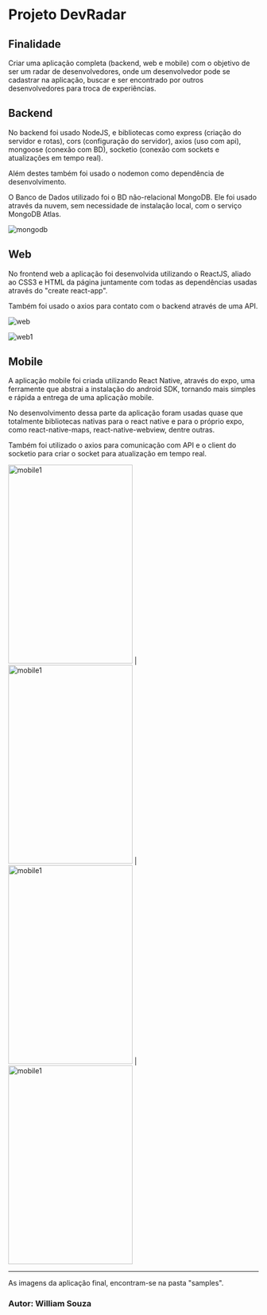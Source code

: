 # Projeto DevRadar

## **Finalidade**
Criar uma aplicação completa (backend, web e mobile) com o objetivo de ser um radar de desenvolvedores, onde um desenvolvedor pode se cadastrar na aplicação, buscar e ser encontrado por outros desenvolvedores para troca de experiências.

## **Backend**
No backend foi usado NodeJS, e bibliotecas como express (criação do servidor e rotas), cors (configuração do servidor), axios (uso com api), mongoose (conexão com BD), socketio (conexão com sockets e atualizações em tempo real).

Além destes também foi usado o nodemon como dependência de desenvolvimento.

O Banco de Dados utilizado foi o BD não-relacional MongoDB. Ele foi usado através da nuvem, sem necessidade de instalação local, com o serviço MongoDB Atlas.

![mongodb](https://raw.githubusercontent.com/williamguilhermesouza/omnistack10/master/samples/mongodbatlas.png)

## **Web**
No frontend web a aplicação foi desenvolvida utilizando o ReactJS, aliado ao CSS3 e HTML da página juntamente com todas as dependências usadas através do "create react-app".

Também foi usado o axios para contato com o backend através de uma API. 

![web](https://raw.githubusercontent.com/williamguilhermesouza/omnistack10/master/samples/web.png)

![web1](https://raw.githubusercontent.com/williamguilhermesouza/omnistack10/master/samples/web1.png)

## **Mobile**
A aplicação mobile foi criada utilizando React Native, através do expo, uma ferramente que abstrai a instalação do android SDK, tornando mais simples e rápida a entrega de uma aplicação mobile. 

No desenvolvimento dessa parte da aplicação foram usadas quase que totalmente bibliotecas nativas para o react native e para o próprio expo, como react-native-maps, react-native-webview, dentre outras.

Também foi utilizado o axios para comunicação com API e o client do socketio para criar o socket para atualização em tempo real.


<img src="https://raw.githubusercontent.com/williamguilhermesouza/omnistack10/master/samples/mobile1.jpg" alt="mobile1" width="250" height="400"> | 
<img src="https://raw.githubusercontent.com/williamguilhermesouza/omnistack10/master/samples/mobile2.jpg" alt="mobile1" width="250" height="400"> | 
<img src="https://raw.githubusercontent.com/williamguilhermesouza/omnistack10/master/samples/mobile3.jpg" alt="mobile1" width="250" height="400"> | 
<img src="https://raw.githubusercontent.com/williamguilhermesouza/omnistack10/master/samples/mobile4.jpg" alt="mobile1" width="250" height="400">


***

As imagens da aplicação final, encontram-se na pasta "samples".

### Autor: William Souza
